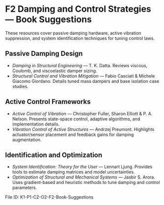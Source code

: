 # F2 Damping and Control Strategies — Book Suggestions

These resources cover passive damping hardware, active vibration suppression, and system identification techniques for tuning control laws.

## Passive Damping Design
- *Damping in Structural Engineering* — T. K. Datta. Reviews viscous, Coulomb, and viscoelastic damper sizing.
- *Structural Control and Vibration Mitigation* — Fabio Casciati & Michele Giacomo Giordano. Details tuned mass dampers and base isolation case studies.

## Active Control Frameworks
- *Active Control of Vibration* — Christopher Fuller, Sharon Elliott & P. A. Nelson. Presents state-space control, adaptive algorithms, and implementation details.
- *Vibration Control of Active Structures* — Andrzej Preumont. Highlights actuator/sensor placement and feedback gains for damping augmentation.

## Identification and Optimization
- *System Identification: Theory for the User* — Lennart Ljung. Provides tools to estimate damping matrices and model uncertainties.
- *Optimization of Structural and Mechanical Systems* — Jasbir S. Arora. Uses gradient-based and heuristic methods to tune damping and control parameters.

File ID: K1-P1-C2-O2-F2-Book-Suggestions
